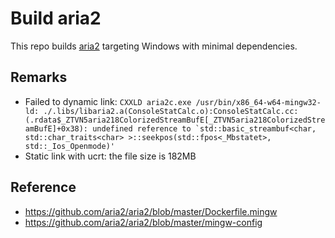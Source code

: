 # Build aria2

This repo builds [aria2](https://github.com/aria2/aria2) targeting Windows with minimal dependencies.

## Remarks

* Failed to dynamic link: ``CXXLD aria2c.exe /usr/bin/x86_64-w64-mingw32-ld: ./.libs/libaria2.a(ConsoleStatCalc.o):ConsoleStatCalc.cc:(.rdata$_ZTVN5aria218ColorizedStreamBufE[_ZTVN5aria218ColorizedStreamBufE]+0x38): undefined reference to `std::basic_streambuf<char, std::char_traits<char> >::seekpos(std::fpos<_Mbstatet>, std::_Ios_Openmode)'``
* Static link with ucrt: the file size is 182MB

## Reference

* https://github.com/aria2/aria2/blob/master/Dockerfile.mingw
* https://github.com/aria2/aria2/blob/master/mingw-config
